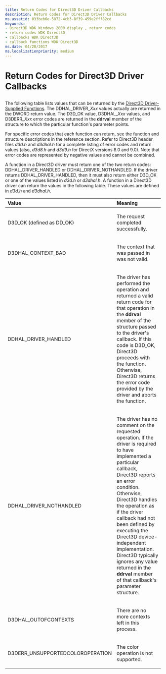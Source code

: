 ```yaml
---
title: Return Codes for Direct3D Driver Callbacks
description: Return Codes for Direct3D Driver Callbacks
ms.assetid: 033beb6e-5872-4cb3-8f39-459e2fff82cd
keywords:
- Direct3D WDK Windows 2000 display , return codes
- return codes WDK Direct3D
- callbacks WDK Direct3D
- callback functions WDK Direct3D
ms.date: 04/20/2017
ms.localizationpriority: medium
---
```


# Return Codes for Direct3D Driver Callbacks


## <span id="ddk_return_codes_for_direct3d_driver_callbacks_gg"></span><span id="DDK_RETURN_CODES_FOR_DIRECT3D_DRIVER_CALLBACKS_GG"></span>


The following table lists values that can be returned by the [Direct3D Driver-Supplied Functions](/windows-hardware/drivers/ddi/index). The DDHAL\_DRIVER\_*Xxx* values actually are returned in the DWORD return value. The D3D\_OK value, D3DHAL\_*Xxx* values, and D3DERR\_*Xxx* error codes are returned in the **ddrval** member of the structure to which the particular function's parameter points.

For specific error codes that each function can return, see the function and structure descriptions in the reference section. Refer to Direct3D header files *d3d.h* and *d3dhal.h* for a complete listing of error codes and return values (also, *d3d8.h* and *d3d9.h* for DirectX versions 8.0 and 9.0). Note that error codes are represented by negative values and cannot be combined.

A function in a Direct3D driver must return one of the two return codes: DDHAL\_DRIVER\_HANDLED or DDHAL\_DRIVER\_NOTHANDLED. If the driver returns DDHAL\_DRIVER\_HANDLED, then it must also return either D3D\_OK or one of the values listed in *d3d.h* or *d3dhal.h*. A function in a Direct3D driver can return the values in the following table. These values are defined in *d3d.h* and *d3dhal.h*.

<table>
<colgroup>
<col width="50%" />
<col width="50%" />
</colgroup>
<thead>
<tr class="header">
<th align="left">Value</th>
<th align="left">Meaning</th>
</tr>
</thead>
<tbody>
<tr class="odd">
<td align="left"><p>D3D_OK (defined as DD_OK)</p></td>
<td align="left"><p>The request completed successfully.</p></td>
</tr>
<tr class="even">
<td align="left"><p>D3DHAL_CONTEXT_BAD</p></td>
<td align="left"><p>The context that was passed in was not valid.</p></td>
</tr>
<tr class="odd">
<td align="left"><p>DDHAL_DRIVER_HANDLED</p></td>
<td align="left"><p>The driver has performed the operation and returned a valid return code for that operation in the <strong>ddrval</strong> member of the structure passed to the driver's callback. If this code is D3D_OK, Direct3D proceeds with the function. Otherwise, Direct3D returns the error code provided by the driver and aborts the function.</p></td>
</tr>
<tr class="even">
<td align="left"><p>DDHAL_DRIVER_NOTHANDLED</p></td>
<td align="left"><p>The driver has no comment on the requested operation. If the driver is required to have implemented a particular callback, Direct3D reports an error condition. Otherwise, Direct3D handles the operation as if the driver callback had not been defined by executing the Direct3D device-independent implementation. Direct3D typically ignores any value returned in the <strong>ddrval</strong> member of that callback's parameter structure.</p></td>
</tr>
<tr class="odd">
<td align="left"><p>D3DHAL_OUTOFCONTEXTS</p></td>
<td align="left"><p>There are no more contexts left in this process.</p></td>
</tr>
<tr class="even">
<td align="left"><p>D3DERR_UNSUPPORTEDCOLOROPERATION</p></td>
<td align="left"><p>The color operation is not supported.</p></td>
</tr>
</tbody>
</table>

 

 

